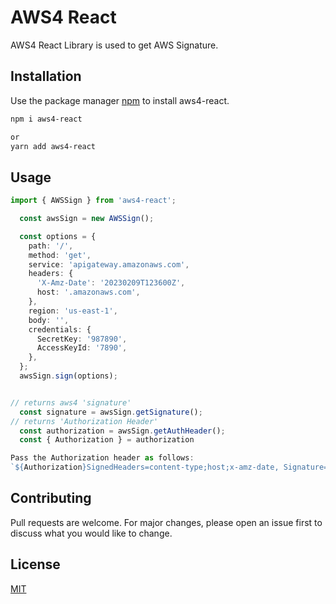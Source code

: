 # AWS4 React

AWS4 React Library is used to get AWS Signature.

## Installation

Use the package manager [npm](https://docs.npmjs.com/cli/v6/commands/npm-install) to install aws4-react.

```bash
npm i aws4-react

or
yarn add aws4-react
```

## Usage

```Typescript
import { AWSSign } from 'aws4-react';

  const awsSign = new AWSSign();

  const options = {
    path: '/',
    method: 'get',
    service: 'apigateway.amazonaws.com',
    headers: {
      'X-Amz-Date': '20230209T123600Z',
      host: '.amazonaws.com',
    },
    region: 'us-east-1',
    body: '',
    credentials: {
      SecretKey: '987890',
      AccessKeyId: '7890',
    },
  };
  awsSign.sign(options);


// returns aws4 'signature'
  const signature = awsSign.getSignature();
// returns 'Authorization Header'
  const authorization = awsSign.getAuthHeader();
  const { Authorization } = authorization

Pass the Authorization header as follows:
`${Authorization}SignedHeaders=content-type;host;x-amz-date, Signature=${signature}`

```

## Contributing

Pull requests are welcome. For major changes, please open an issue first
to discuss what you would like to change.

## License

[MIT](https://choosealicense.com/licenses/mit/)
